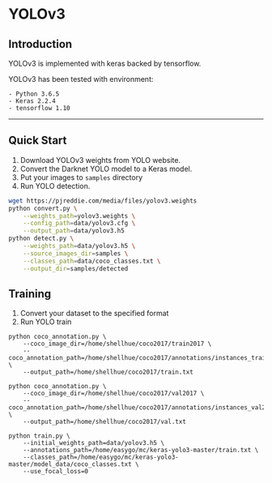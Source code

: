 # YOLOv3

## Introduction
YOLOv3 is implemented with keras backed by tensorflow.

YOLOv3 has been tested with environment:

	- Python 3.6.5
	- Keras 2.2.4
	- tensorflow 1.10

---

## Quick Start
1. Download YOLOv3 weights from YOLO website.
2. Convert the Darknet YOLO model to a Keras model.
3. Put your images to `samples` directory
4. Run YOLO detection.

```bash
wget https://pjreddie.com/media/files/yolov3.weights
python convert.py \
	--weights_path=yolov3.weights \
	--config_path=data/yolov3.cfg \
	--output_path=data/yolov3.h5
python detect.py \
	--weights_path=data/yolov3.h5 \
	--source_images_dir=samples \
	--classes_path=data/coco_classes.txt \
	--output_dir=samples/detected
```

## Training
1. Convert your dataset to the specified format
2. Run YOLO train


```
python coco_annotation.py \
	--coco_image_dir=/home/shellhue/coco2017/train2017 \
	--coco_annotation_path=/home/shellhue/coco2017/annotations/instances_train2017.json \
	--output_path=/home/shellhue/coco2017/train.txt

python coco_annotation.py \
	--coco_image_dir=/home/shellhue/coco2017/val2017 \
	--coco_annotation_path=/home/shellhue/coco2017/annotations/instances_val2017.json \
	--output_path=/home/shellhue/coco2017/val.txt
```

```
python train.py \
	--initial_weights_path=data/yolov3.h5 \
	--annotations_path=/home/easygo/mc/keras-yolo3-master/train.txt \
	--classes_path=/home/easygo/mc/keras-yolo3-master/model_data/coco_classes.txt \
	--use_focal_loss=0
```